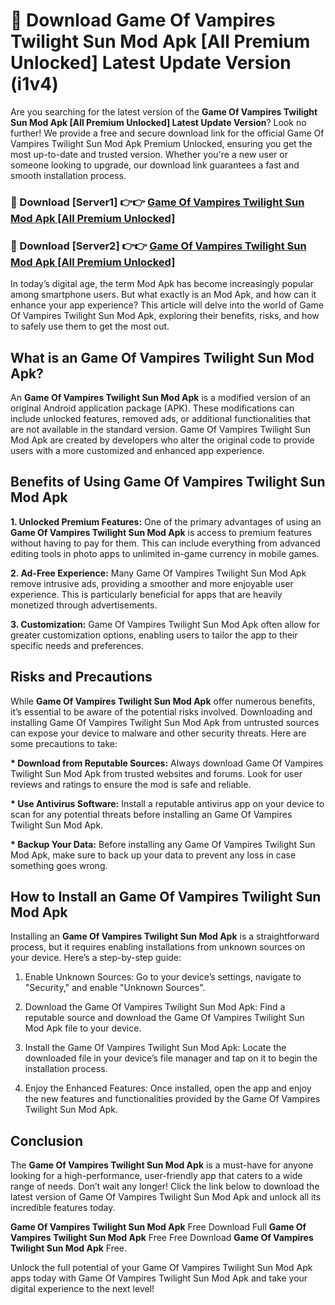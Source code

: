# 🤖 Download Game Of Vampires Twilight Sun Mod Apk [All Premium Unlocked] Latest Update Version (i1v4)

Are you searching for the latest version of the <strong>Game Of Vampires Twilight Sun Mod Apk [All Premium Unlocked] Latest Update Version</strong>? Look no further! We provide a free and secure download link for the official Game Of Vampires Twilight Sun Mod Apk Premium Unlocked, ensuring you get the most up-to-date and trusted version. Whether you're a new user or someone looking to upgrade, our download link guarantees a fast and smooth installation process.


<h3>📌 Download [Server1] 👉👉 <a href="https://hapymods.com?title=Game+Of+Vampires+Twilight+Sun+Mod+Apk&ref=3B1">Game Of Vampires Twilight Sun Mod Apk [All Premium Unlocked]</a></h3>

<h3>📌 Download [Server2] 👉👉 <a href="https://hapymods.com?title=Game+Of+Vampires+Twilight+Sun+Mod+Apk&ref=3B1">Game Of Vampires Twilight Sun Mod Apk [All Premium Unlocked]</a></h3>


In today’s digital age, the term Mod Apk has become increasingly popular among smartphone users. But what exactly is an Mod Apk, and how can it enhance your app experience? This article will delve into the world of Game Of Vampires Twilight Sun Mod Apk, exploring their benefits, risks, and how to safely use them to get the most out.


<h2>What is an Game Of Vampires Twilight Sun Mod Apk?</h2>

An <strong>Game Of Vampires Twilight Sun Mod Apk</strong> is a modified version of an original Android application package (APK). These modifications can include unlocked features, removed ads, or additional functionalities that are not available in the standard version. Game Of Vampires Twilight Sun Mod Apk are created by developers who alter the original code to provide users with a more customized and enhanced app experience.


<h2>Benefits of Using Game Of Vampires Twilight Sun Mod Apk</h2>

<strong> 1. Unlocked Premium Features:</strong> One of the primary advantages of using an <strong>Game Of Vampires Twilight Sun Mod Apk</strong> is access to premium features without having to pay for them. This can include everything from advanced editing tools in photo apps to unlimited in-game currency in mobile games.

<strong> 2. Ad-Free Experience:</strong> Many Game Of Vampires Twilight Sun Mod Apk remove intrusive ads, providing a smoother and more enjoyable user experience. This is particularly beneficial for apps that are heavily monetized through advertisements.

<strong> 3. Customization:</strong> Game Of Vampires Twilight Sun Mod Apk often allow for greater customization options, enabling users to tailor the app to their specific needs and preferences.


<h2>Risks and Precautions</h2>

While <strong>Game Of Vampires Twilight Sun Mod Apk</strong> offer numerous benefits, it’s essential to be aware of the potential risks involved. Downloading and installing Game Of Vampires Twilight Sun Mod Apk from untrusted sources can expose your device to malware and other security threats. Here are some precautions to take:

<strong> * Download from Reputable Sources:</strong> Always download Game Of Vampires Twilight Sun Mod Apk from trusted websites and forums. Look for user reviews and ratings to ensure the mod is safe and reliable.

<strong> * Use Antivirus Software:</strong> Install a reputable antivirus app on your device to scan for any potential threats before installing an Game Of Vampires Twilight Sun Mod Apk.

<strong> * Backup Your Data:</strong> Before installing any Game Of Vampires Twilight Sun Mod Apk, make sure to back up your data to prevent any loss in case something goes wrong.


<h2>How to Install an Game Of Vampires Twilight Sun Mod Apk</h2>

Installing an <strong>Game Of Vampires Twilight Sun Mod Apk</strong> is a straightforward process, but it requires enabling installations from unknown sources on your device. Here’s a step-by-step guide:

 1. Enable Unknown Sources: Go to your device’s settings, navigate to "Security," and enable "Unknown Sources".

 2. Download the Game Of Vampires Twilight Sun Mod Apk: Find a reputable source and download the Game Of Vampires Twilight Sun Mod Apk file to your device.

 3. Install the Game Of Vampires Twilight Sun Mod Apk: Locate the downloaded file in your device’s file manager and tap on it to begin the installation process.

 4. Enjoy the Enhanced Features: Once installed, open the app and enjoy the new features and functionalities provided by the Game Of Vampires Twilight Sun Mod Apk.


<h2><strong>Conclusion</strong></h2>

The <strong>Game Of Vampires Twilight Sun Mod Apk</strong> is a must-have for anyone looking for a high-performance, user-friendly app that caters to a wide range of needs. Don’t wait any longer! Click the link below to download the latest version of Game Of Vampires Twilight Sun Mod Apk and unlock all its incredible features today.

<strong>Game Of Vampires Twilight Sun Mod Apk</strong> Free Download Full <strong>Game Of Vampires Twilight Sun Mod Apk</strong> Free Free Download <strong>Game Of Vampires Twilight Sun Mod Apk</strong> Free.

Unlock the full potential of your Game Of Vampires Twilight Sun Mod Apk apps today with Game Of Vampires Twilight Sun Mod Apk and take your digital experience to the next level!